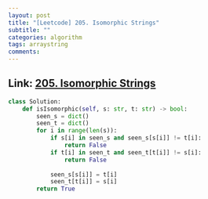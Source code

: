 ```yaml
---
layout: post
title: "[Leetcode] 205. Isomorphic Strings"
subtitle: ""
categories: algorithm
tags: arraystring
comments:
---
```


## Link: [205. Isomorphic Strings](https://leetcode.com/problems/isomorphic-strings/)

```py
class Solution:
    def isIsomorphic(self, s: str, t: str) -> bool:
        seen_s = dict()
        seen_t = dict()
        for i in range(len(s)):
            if s[i] in seen_s and seen_s[s[i]] != t[i]:
                return False
            if t[i] in seen_t and seen_t[t[i]] != s[i]:
                return False
            
            seen_s[s[i]] = t[i]
            seen_t[t[i]] = s[i]
        return True
```
